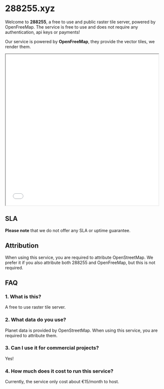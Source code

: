 # 288255.xyz
Welcome to **288255**, a free to use and public raster tile server, powered by OpenFreeMap.
The service is free to use and does not require any authentication, api keys or payments!

Our service is powered by **OpenFreeMap**, they provide the vector tiles, we render them.

<iframe src="/map.html" style="width:100%;height:500px;">Iframe failed to load</iframe>

## SLA
**Please note** that we do not offer any SLA or uptime guarantee.

## Attribution
When using this service, you are required to attribute OpenStreetMap.
We prefer it if you also attribute both 288255 and OpenFreeMap, but this is not required.

## FAQ
### 1. What is this?
A free to use raster tile server.

### 2. What data do you use?
Planet data is provided by OpenStreetMap.
When using this service, you are required to attribute them.

### 3. Can I use it for commercial projects?
Yes!

### 4. How much does it cost to run this service?
Currently, the service only cost about €15/month to host.